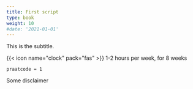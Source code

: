 ```yaml
---
title: First script
type: book
weight: 10
#date: '2021-01-01'
---
```


This is the subtitle.

<!--more-->

{{< icon name="clock" pack="fas" >}} 1-2 hours per week, for 8 weeks

```
praatcode = 1
```

Some disclaimer
